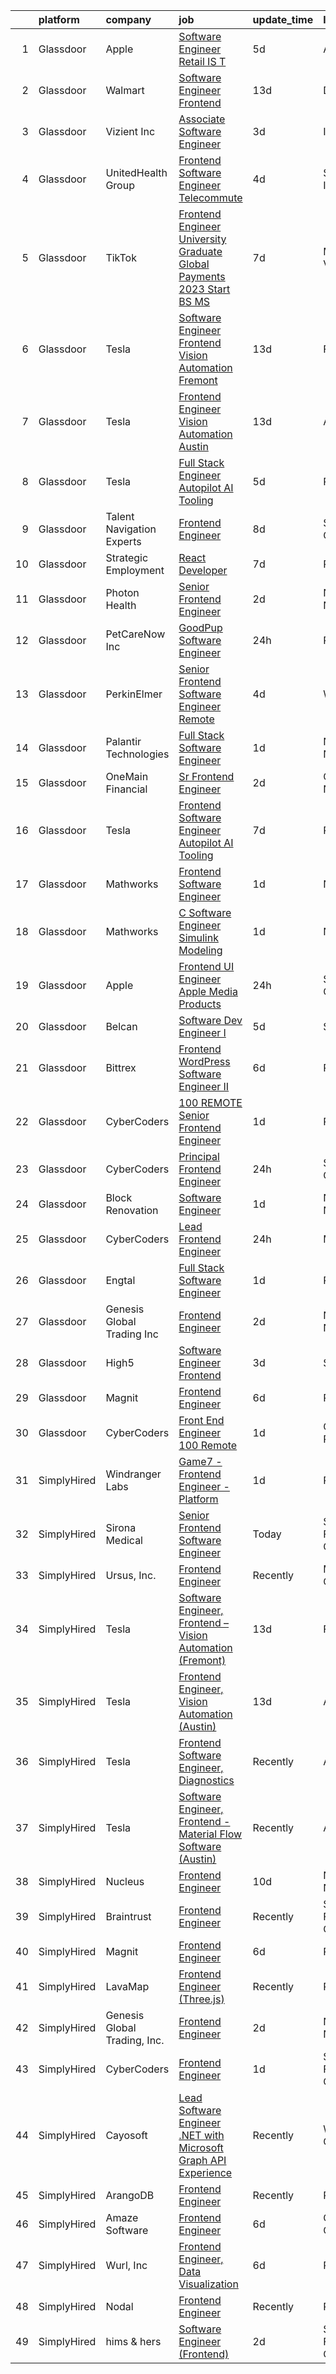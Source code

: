 

|    | platform    | company                      | job                                                                                                                                                                                                                                                                                                                                                                                                                                                                                                                                                                                                                                                                                                                                                                                                                                                                                                                                                                                                                                                                                                                                                                                                                                                                                                                                                                                                                                                                           | update_time   | location           |
|---:|:------------|:-----------------------------|:------------------------------------------------------------------------------------------------------------------------------------------------------------------------------------------------------------------------------------------------------------------------------------------------------------------------------------------------------------------------------------------------------------------------------------------------------------------------------------------------------------------------------------------------------------------------------------------------------------------------------------------------------------------------------------------------------------------------------------------------------------------------------------------------------------------------------------------------------------------------------------------------------------------------------------------------------------------------------------------------------------------------------------------------------------------------------------------------------------------------------------------------------------------------------------------------------------------------------------------------------------------------------------------------------------------------------------------------------------------------------------------------------------------------------------------------------------------------------|:--------------|:-------------------|
|  1 | Glassdoor   | Apple                        | [Software Engineer   Retail IS T](https://www.glassdoor.com/partner/jobListing.htm?pos=103&ao=1110586&s=58&guid=00000183b15061219072ba29c817476d&src=GD_JOB_AD&t=SR&vt=w&cs=1_90946f68&cb=1665127178885&jobListingId=1008177574327&cpc=F41FEAB56D215062&jrtk=3-0-1geol0oa4gaje801-1geol0oaiim8n800-7f4f288c9161a30a--6NYlbfkN0BvKrLyj5gPmtZO9T8euul8TCxuuKNOtzRJOomxnwSEodTz2Bc-sPZlADHp0xxmf8UXskJnvbm8Hibgbm1_cMZfUiADRMqat9j_WyvculrZI7wx8U6IDh39It0aPPAkys4N03D47ZY1YkZ87zzNGTULdwY4WosW43qm8O6SJTTHoFyDuiukYT-yciJhJoXmzmgU3GdU-z6mmrClAe3oT3CNKQ5IJfX-Re0Ld6fbqde8QwJRLchHDhiyhl7496ITXt7RvQs4GzsG0FZKIr7_M5cHqqckGpxGEIe-tQ-lXXjI4TIEprR1A7TorUkzPD_Bm-6MnuF6Kew00ig3IUeN4gm1gD116cM5LyLItvHlXLCQ2uLUIP4CAhqYW1u77BWC9TBfbAL2LVq1_CISxKoLRNxKebPP5tKASbFQDUjiTMnbaziDLcIIReH9162wGYKar9ZoHfxNim-61H5jYJVGqzkxxJ5GXFywpkz0lhMnA19zZ7X6VBfAze5eh1pNBqqhCqGlJeX9ywMp8oVh1rCnrpr4QX1dA7z_MdYG4XV82ZLN56cNkaBKb7ix9H2NPU1NZS5mmA7_opEV7lGYztOcD3_CydP_xbjZHccd4EnNj1fKhgONZks0W2K7qYQOBhLg0Qk-WQAl2iwWWKiXR1qBGJdcIJ1htMwlH5DmdMcnV-JtnuyR55hcklxXzAUC9i6w7pLBVgMipP72i5fAQdJwN4mp3VgVm5L6845SIxtvPP3PUSKspGMxebmxoEkibNPjjv5Xu_CLzAGCxsEhv40-B8CD4WBLPSk22z7amuuLSDLwo_n6cBVwWq1S4a8dRnd9dyWKY8EPitw92NIoMZR1IZNmcEctqlcFFvnZHVrqWtgr8FRZYybSsmJxHSMgZP7GqTDKhEdjCGtrXrb3_Am98qD81eTwn3fyfCw712OnFT5aHHgYrxcZsdNovdFqd9cAbwDfcH_aVr22ftDf1ph-r5juot125AbDxtYIBfedCh6LaJFEji2RWEWOzNhjsvFM_rK4el3hUtHwzg%3D%3D)                                                             | 5d            | Austin, TX         |
|  2 | Glassdoor   | Walmart                      | [Software Engineer   Frontend](https://www.glassdoor.com/partner/jobListing.htm?pos=102&ao=1110586&s=58&guid=00000183b15061219072ba29c817476d&src=GD_JOB_AD&t=SR&vt=w&cs=1_bfce9c76&cb=1665127178885&jobListingId=1008159439023&cpc=07D58528F3898F33&jrtk=3-0-1geol0oa4gaje801-1geol0oaiim8n800-e44f10361b0b4ecd--6NYlbfkN0COkaXPVq4ci0oYoPZVLi-OSs5LLhX_qiImzTXPGEjA3KjE5hfiplZYgAWT2-x7RTGV-3Lb2V-aoTKQpOJTnRi5chq4jfN4kSalgesPE8f_wFpClpEWHc8BbIl6Nkamn10Uad7BetX5YEJ7MxUTXUgJV-KDlvaFZN9Trvri33XH7g3j4dQnXdPMMu-dKimwer2BFXCeBQjilKoh6PEb1Rq4-YXkXb5IX9GXoruxvIy-nUIuG8lEs9ufEBmNWFleX8ypPjWcvE-jsJP8h834Q7WAoRFc9__VAsMfqT4_8TkMRNuRvnq1IEehK77kUOIiHBO2QJyyFSSFS0OW1mZ2UEsMFqBAbZ3CJkHLwZOtJfcXpfQOOVk0MVmsO9EqN0sgtbhx1DmIbs5o2lrRew65-oeW7bmrPVeW-CXmPe3CHrIcjGZx6T5rdprGlD5fCIdtncM-gGWk6EO4NbLWBuKoXgaijUccjlqP55b6xOeF5K-MhZkMehpuKbh7GvxVUvzT-jOfE2osqMKom1BwfKlWfN-awyyyhW4S5SLrlbVhh_szUeH87IMjUvWXu8UiYhf6GzsWvuZLWk1F-WnI83LPhPYGity-7sXRjseOBTZn334UaWpjoZv6igP_D7mypXIKy4woti0RqUnYVWjD9dFdLB_YUKgIW-uirps76ZN5qyZ2TA%3D%3D)                                                                                                                                                                                                                                                                                                                                                                                                                                | 13d           | Dallas, TX         |
|  3 | Glassdoor   | Vizient  Inc                 | [Associate Software Engineer](https://www.glassdoor.com/partner/jobListing.htm?pos=112&ao=1110586&s=58&guid=00000183b15061219072ba29c817476d&src=GD_JOB_AD&t=SR&vt=w&cs=1_ca695e4f&cb=1665127178886&jobListingId=1008181299535&cpc=B076152010A3B66C&jrtk=3-0-1geol0oa4gaje801-1geol0oaiim8n800-6ebb803cadb64d87--6NYlbfkN0CE6h5qDhqqZU9zXYA9EIA8zO15Weobg6hxnf6fsUw41Tr80O9POMJRqc9Q2uB2vGSVXhO8IKByQeoWLIT9RvKOaKmEduKF8lIHu5d_Evjn1BJa7dNiIfudC5Oo5TWupKp6GmtQhGLzFwKtqPcVD2bkBI-U-GTw9G7h87Izc3_INvvInc685UVgwDNC9uhJ3WIt1-OgACrojOtQ7HEHp1z8dpovQax4za6Vb2jZqthEt7VRIyYNna9meLT2ryUjnA5rdaGecS1lXhm7CzWSMVLtFPy1IQIzgDxNj_LuDIrJ6d8_Xy_jCX7akbJZFNu9hMueDyRr7fVC31k7gx1KGWgz1mVk74XXd_u4zPxDnkMshsAj76WxpZYzVcX5rq9wtGsga7v6PIlsuAi2dOrgdpQM6qbLfcj8fSd079PbeSWYfgc6_Fw4um9rUKym5AI4ZipuslshvN-eP6_sVVpkq4Ne6Gs3sGPLbBP4W2rNyESkNhAlL_dphIXXJPW9vFIQ5G-MsZy-mNnOXaNhZwKhJ5GH2miGDKfd77BluhO4Zphe8SRnnAcl0nSHhl1ps5jiJKFgffGTJCM4IjAMCBjZ53mDJIV0iiNSWSh1HHYpZs8zhiiINHknNxz8)                                                                                                                                                                                                                                                                                                                                                                                                                                                                                             | 3d            | Irving, TX         |
|  4 | Glassdoor   | UnitedHealth Group           | [Frontend Software Engineer   Telecommute](https://www.glassdoor.com/partner/jobListing.htm?pos=114&ao=1110586&s=58&guid=00000183b15061219072ba29c817476d&src=GD_JOB_AD&t=SR&vt=w&cs=1_90966f8f&cb=1665127178886&jobListingId=1008179765377&cpc=FAE5E775D180B2FB&jrtk=3-0-1geol0oa4gaje801-1geol0oaiim8n800-43ddfb0da8b39aca--6NYlbfkN0C8O9VKdOj_1Zh75e9_CvYhSsWVxS1Pvi5WUWhsf4w7FOycHcR50Ta-CQORLM6vDVfpsKuZuy8ZuJAYdWrk_U7LNDU_Gd2Xd5_D38HzieTNAXmf446hZtO07VPpxVcLieV9IyWp_R0NszX8XdS2uMGzB-vIPcDciJkpHkK9BzVVBRCD-vHfV8Z7AVfv4qH4f4VbklpNjFDto3S6Ce6J78Xc_ZUTd04naFhMeziQolU3ZYP3uz80AuINZXtM8warI6H69-4Hhdj8rO3PhoFGwxtp7HzLlSZrs5uM6UhzWZCsx3VHUqF_PSofjCTa4_hPvUQugLBRU4k5VnDyo468qOen30i92Xh0M15IlQLQ-hMTCowR-mYsAgDP3UzR-usBjWlG-pfUL_E3I6NLcyyakGaZBYhp2d3jJSIKiYJxNZksUXjIAp_MAeU_umcdex_poxQ%3D)                                                                                                                                                                                                                                                                                                                                                                                                                                                                                                                                                                                                                                                                  | 4d            | Schaumburg, IL     |
|  5 | Glassdoor   | TikTok                       | [Frontend Engineer  University Graduate  Global Payments   2023 Start  BS MS ](https://www.glassdoor.com/partner/jobListing.htm?pos=129&ao=1136043&s=58&guid=00000183b15061219072ba29c817476d&src=GD_JOB_AD&t=SR&vt=w&cs=1_6120c602&cb=1665127178888&jobListingId=1008172413908&jrtk=3-0-1geol0oa4gaje801-1geol0oaiim8n800-006ba7e7d1a90e71-)                                                                                                                                                                                                                                                                                                                                                                                                                                                                                                                                                                                                                                                                                                                                                                                                                                                                                                                                                                                                                                                                                                                                 | 7d            | Mountain View, CA  |
|  6 | Glassdoor   | Tesla                        | [Software Engineer  Frontend   Vision Automation  Fremont ](https://www.glassdoor.com/partner/jobListing.htm?pos=105&ao=1110586&s=58&guid=00000183b15061219072ba29c817476d&src=GD_JOB_AD&t=SR&vt=w&cs=1_74a87b43&cb=1665127178885&jobListingId=1008158820972&cpc=8795CF9063CD573D&jrtk=3-0-1geol0oa4gaje801-1geol0oaiim8n800-a1f4bd9b355eab37--6NYlbfkN0BkX03mv_qGbDFMol2YHqLRvzzvm2LmpzMO_FcYL_FtJlnJTzsjtFTdelRG5HbGrIf48uuBwRKZvf3fScUPDml7hKGwvXqYn6DhnaYz3zelutDixfe2RzDiPcYu3ZL4eOVgXOfAJfkQdPjKLYCbqL93fq2zYOzqeeD8SHYSIBdH1LuIOmVh87pFKjRPJwP8f6TSQYB-xWQqPR44xt9Tuo0mm7i0hr9rY_fsQRjyyfvqxkTlO64hfjR9Fk0XSaRF6N0en9M9mITEz5Fg9xqgo-hI1dElNVtkk3UCq3KSCwMjLe-y89AHkC7Xc7iWYHUyPvT-rYC83gPluPhCisgc-DA2bswJ1MsNZg4BfZYibm-ZAy5MWEddr5k2EDkn8Wn7EPxF22bqNi_WV4LHjO6US3UUeyHkJQy9miNIIDD4cbDKl3txQM5ePgefJx2PmqRudGZ2UfWaLKetFzGn2s6ZvmOLCsYo75dNFSD4vdM1D7Z2t2RFedGHD4TP6imNdWvOD_l2B8oh2gtzZzrKd1BX9R4U)                                                                                                                                                                                                                                                                                                                                                                                                                                                                                                                                                               | 13d           | Fremont, CA        |
|  7 | Glassdoor   | Tesla                        | [Frontend Engineer  Vision Automation  Austin ](https://www.glassdoor.com/partner/jobListing.htm?pos=108&ao=1110586&s=58&guid=00000183b15061219072ba29c817476d&src=GD_JOB_AD&t=SR&vt=w&cs=1_a8da4187&cb=1665127178886&jobListingId=1008158818623&cpc=F41FEAB56D215062&jrtk=3-0-1geol0oa4gaje801-1geol0oaiim8n800-367b1ae1888af79e--6NYlbfkN0BkX03mv_qGbDFMol2YHqLRvzzvm2LmpzMO_FcYL_FtJlnJTzsjtFTdelRG5HbGrIf48uuBwRKZvRPgdtXQRBafWY5Z7yh-yjyaBs9aaj_ndWbkFIfitr6FBlbVGQM6jD7adcX613XQ8GVGz5lVzaTeLkNqVHMelLri7UHHnCPZK9Q5smQH_EYQROG5fsoav-DY7YYMIa4vk8hGM4aa1CHW_NC0Nezdh5qqQbV32tc_ZXIfdabsGOpvaq_RmP8VVG400Ia8pIK1pjf1x03pAF3atyx8CF6HSc5tTICth3FCgpdNUOLOGL2GZoYPbMX7SUdjQPEDvK5PsKemIjdJ5iBZohFFac0ZaRPcgqi52gBIAVAvu2yf89abuYXK7cmk_bAQ_fKjJEzaxRV5QiflmFVUAANTsKYhppSP_44ZMKIAqkN2poFEoWAf6B_yZF2J9ANiAp453ux7vzP_Ktttq98LAWH1kKGAvNBS39VJ23u2anrYZLy05Gir5P3fGwR0IlNcSNKfBZRxyA%3D%3D)                                                                                                                                                                                                                                                                                                                                                                                                                                                                                                                                                                               | 13d           | Austin, TX         |
|  8 | Glassdoor   | Tesla                        | [Full Stack Engineer  Autopilot AI Tooling](https://www.glassdoor.com/partner/jobListing.htm?pos=111&ao=1110586&s=58&guid=00000183b15061219072ba29c817476d&src=GD_JOB_AD&t=SR&vt=w&cs=1_a86ea41d&cb=1665127178886&jobListingId=1008176541959&cpc=8795CF9063CD573D&jrtk=3-0-1geol0oa4gaje801-1geol0oaiim8n800-be2b9758e6294032--6NYlbfkN0BkX03mv_qGbDFMol2YHqLRvzzvm2LmpzMO_FcYL_FtJlnJTzsjtFTdelRG5HbGrIcG2CpEX_HaqAexr2e0M9U9Hm7_WINoBZMSrhiSyUaywjxln-PqN0rKrhFsBQbZ4ODdqt2o6YmaVQctoK3ho-Bv6P2HtfPgb2yZaBI7d_PEiaIVOu2XSGAl6o4YHEgflW5I3pQGzhREoFLgzZGyIZsaMQNlSIySzzYhnW-cuPiUjA8I7FglGxa6O3vIxocJK_2B5L6-CDWEzuWC1hCJJXN9PbNNouS7tiRq_dl0pxF1QkcBk1d00RGl3WbLmYMlEzhcDbB5aWryPJc5LmDD4w9FYR0RpbXHhdcPPo3h14q5M8OWnVLbbMR5SOoBWAAscXQE_GaawUcfNjL_n86SgH40OlK-o7SH3NvQCIX17LxVO6-1gKSgjux3MmO5Hx9FVSeoizfzWYHGPuzPKT-ZXLEXrvcgci6DDbMIHivWdnKhY-xqurRfLvJFQIKfiPeJtKtctKqJYRglzg%3D%3D)                                                                                                                                                                                                                                                                                                                                                                                                                                                                                                                                                                                   | 5d            | Palo Alto, CA      |
|  9 | Glassdoor   | Talent Navigation Experts    | [Frontend Engineer](https://www.glassdoor.com/partner/jobListing.htm?pos=121&ao=1110586&s=58&guid=00000183b15061219072ba29c817476d&src=GD_JOB_AD&t=SR&vt=w&ea=1&cs=1_1df52f3f&cb=1665127178887&jobListingId=1008169069589&cpc=3BA4CE39D5B5DEF5&jrtk=3-0-1geol0oa4gaje801-1geol0oaiim8n800-b96f326a669c3428--6NYlbfkN0A-J9Rv_W5k9S4wgz0hDMdbedf_0j7F-Yh6Kzzp2hLsomUTKmf_GQ93A5Kjj2-NrK898poPIjnCGeH4E7CIPCVTnJbkW9SplRmOj5Li9jZaBChAa5k0J4s5R5Bdj7FJ-jIs1OilYAAST4nHbZcAb5cL9jTswYpCmHiLTIvADlKR0HwYRmyjjF3rDDR-mXYnTbM_zPTec2PDFLvSi3bI4_hmoLyWHq2z4XT1qzMcy__1Ukw7y0vVBNOTiTA24h4CrcfGxw5SMSPeBkTzv4rTZpG7qPQVZp1hau1f8pSu_38GBelp_Hb7WtHfN78k7m4iqRac8HCA5Wez9ihyh0gGZr2ocj4fb5AK-60_6eZ3mj04S1UMdqUNBUuSPvml7f41So6kqIEFU7QlAWUPNiXjLWhb97h2PCWjaza6gkcdNkuP62NWWjMzpdFI7ZJLLs2adBkYaUItEsGqxhaSOHNdYhsltPvvwO1ti3DZp1VDzwGk55cDw3fK6U71)                                                                                                                                                                                                                                                                                                                                                                                                                                                                                                                                                                                                                                  | 8d            | San Mateo, CA      |
| 10 | Glassdoor   | Strategic Employment         | [React Developer](https://www.glassdoor.com/partner/jobListing.htm?pos=125&ao=1110586&s=58&guid=00000183b15061219072ba29c817476d&src=GD_JOB_AD&t=SR&vt=w&ea=1&cs=1_0f6299d5&cb=1665127178888&jobListingId=1008172208592&cpc=3BA4CE39D5B5DEF5&jrtk=3-0-1geol0oa4gaje801-1geol0oaiim8n800-408dd6abf377f543--6NYlbfkN0AEgitr2lGK9-2Owk_bCXKkX9ldcvmrRzAzunryDtq0mgDhLVKVGwIDq9J2-faU1FSE8vzTHbFfv_bMCxJl8cou4zX9bP9x7wbWu__FbLJUE_jdwu_MwCpt2CauZelpD0JcJ2_Klt3NF779DsQoxK4EWY6GN1mdWwnxAk_Mv4es-0MjteFazwuEenJ1vNpt0gZFYYOrjjm8xGcBqPswSyWDHvfpF7NET1RxQ7y7MJ6PZm2FSD5cVq5bYyyPGcxgM8xt4A46QdIPyq095BKfpYInvF4UrrfjpcV6m0VcbWY11DX0U-87kTur3nUzmkiIyWgkQiRJYO_SBYQJTlX2hKQMusPmUltP5he7GSr3VHt7SVMpt4Bl4KCotpLbtSn0aOizDEcJYp4EC9B0QCpTCoalE0VKOlJoaoEt1XFOt0cJ2yTexuTY6Fe-WPdpEtt9t2we8VUnjDL9BBvl7a440kT2691eDZPaJC9gA6twLWgIMKLHbyWtmcx0snEPsu7wcC_kkEDDM_yld9K3JejcpJSBOGKCXxObu24PYzevbDFKK99rJEDgPJs4NvMBlNN_-Zc%3D)                                                                                                                                                                                                                                                                                                                                                                                                                                                                                                                                                      | 7d            | Remote             |
| 11 | Glassdoor   | Photon Health                | [Senior Frontend Engineer](https://www.glassdoor.com/partner/jobListing.htm?pos=122&ao=1110586&s=58&guid=00000183b15061219072ba29c817476d&src=GD_JOB_AD&t=SR&vt=w&cs=1_5b168926&cb=1665127178887&jobListingId=1008183753582&cpc=9DC6E4D8324653EE&jrtk=3-0-1geol0oa4gaje801-1geol0oaiim8n800-1d73263d438871f8--6NYlbfkN0DG4ntHtB_rMsnfhgmnSvK2brktLme1L4SiDeJjQ-izrVOLqRJ5-yjE7k3D6lhaa8-3VzLBkwOgadttUBsoC3qDQQFhdPEMtAijxPdHa1vkvTMK4GYfNLrlKJuNp_EXBMWBwxjLKjSKxGljwMaXNvNKR9TK8lqzL0L356-JG4tQ7lJbNnx8Ri_swETU11mIRlP_xq7O4xasR6gXPpkwyvzP1U1mJNaKBTgoDGYnuq4e5Vn2fs7caNcJmuzaNvNxmnVoBXBCE5oi8i5Fcyjgs41btiEAo5rZx7DNE5f4Rdd04snnJolcc08pJJslkYEHZw7KllelQYNAjQ_cFwu24elFZEv9X1btH336F5OpGQ7Wzs-sBQDk6maXjSLIg1jWQMk56nBGCZ4ca6nDr-q-a20ZN1BrsGkxuVheUSuv52747VN9QXb3Kq3qvr5lr5aly5nVlzRWVHRXjcyC9lM4b4jfmfwIEBPPenYhjPJMtEDBEXZ3wf32YxN4jfKfk0nJoNA0RDmGmRBn9OfaloiGvqpJMdrnbEsfJ2WHjiJMJ1SpLJdreXCLjmSFXeIKbb32hdbyxJHSVPcg42bNhO5kVNDSxNofOIk8wMrFn0ZpNuUCm3sCBCXWuIwovDKPFhtpk2VQ24hjF7I8EN_IklHG2T2jOdBnPeY3Asa24zk7zJfq-LEczfHSw77TTcXIz-_mX9RkXn8ESNqGRxmZgS68yoP68nxkglYWOoivEyFnzfk3SPAUXzIQXrSl3KmQobC_lXlssTliSV6zAG6gC_TTfzkOb4wS6IkVJA8UQMIZJA0cTlT-XjzfbuO7J01QPfbxV4lxnjAMAw0K6yucM7pYzJBirGvi6ZFTDtiI49j4P9zig8S7kVuBDEJBDlrTHO0ypPhZiRZawv79Xnujue6nHL-i1_NSx6pNv87uUzT30a7lKWIYZalcjAbOikw2PTtteTwVetmgFDEs2kdU2iBOmqiTmNBCUQMq3uV0wjI5aD9wyw1yL6W5z3IE3E7ggBL03LptJms97s-qy1TJ6c5Mrm2DTKX9Zt2QrVcoztuvYiYmTg%3D%3D)                                    | 2d            | New York, NY       |
| 12 | Glassdoor   | PetCareNow  Inc              | [GoodPup Software Engineer](https://www.glassdoor.com/partner/jobListing.htm?pos=106&ao=1110586&s=58&guid=00000183b15061219072ba29c817476d&src=GD_JOB_AD&t=SR&vt=w&cs=1_3fd5a271&cb=1665127178885&jobListingId=1008188982309&cpc=8A48E7D5890B96AC&jrtk=3-0-1geol0oa4gaje801-1geol0oaiim8n800-5560860a0a1de762--6NYlbfkN0AtLiFw5EudBtI9XwSPEiqS_qw7_CnpHI1drd0LngfFqJl-WptfQaA-uiBN_3WIJw2X9z4jGZ99EYt_-RQueOqpuvfJbEDpi9hr-rO6-xpBQZLv6sUuMdwYnXFL2CdaWkfA575lPwpwn3b0ecYihI2aWpDn8ilkvCDbFrgmXpMZfwr4_8lx5_mWiMaXTvexCcl4pquBFuhN_I1esw23uSjCPkB4TSinNBX5deXAMxtX4rkUKnfsSLSdFaM4k3zM4QI7lMd8I0SVCZNayy71R9XULaer4Z6I57bu6iP9N4w0Hpa8MSoVtd0oKpFY-kw3Fvhi4e53HFtGeEnUXOZzQ-HSyDQJ2RhTI_vjgA1eJLPXCUMu_OAPO4dBxGGjel51gt1HV5D-fSAgjj_j-z8TY567qlp4iwv0VpbgFmiCSeP6XrTkcZOv1z9mXpd_7qEGxVQpkC1JVAcKlMFaITN30jtYOdpFGfkwiknlw617FlO2IiaZaX6AmtIKFHkPt2Y-e015GGwi4nbWcNx9oeRZWUv9_P5p1nfmsMBKQ_xcOsmszWYA2TZWH208q_pJSFk2u6A%3D)                                                                                                                                                                                                                                                                                                                                                                                                                                                                                                                                                 | 24h           | Remote             |
| 13 | Glassdoor   | PerkinElmer                  | [Senior Frontend Software Engineer   Remote](https://www.glassdoor.com/partner/jobListing.htm?pos=115&ao=1110586&s=58&guid=00000183b15061219072ba29c817476d&src=GD_JOB_AD&t=SR&vt=w&cs=1_1f0b7fc1&cb=1665127178887&jobListingId=1008179320515&cpc=47CFDC01B3F81FAC&jrtk=3-0-1geol0oa4gaje801-1geol0oaiim8n800-3680c92e757c1066--6NYlbfkN0DBy0pnRDnMyJusyxqL8SoipgPg3SpcIPOke8p4f-rf65JLATO2hz8crNfgcTIudiFND9Ymm5hGV4ifsrVMy4RfdAjYz9_XD_aDAWgSiY6j2Wwd_J-n6FHx028kOH9hw8EUEstR9O_Hfyt9__Ddo9PYf_qXCczVqXXYq01BFIQerYhbtrSw1xWxfVi8jFHiaIUTeXl1Z6agMpYAS2MDwer3Nsyoih6ZXDnmu3-3wDxZOjhhJvnZLPmd52TYvdFE-LectV9Y68L168oe6_1VW1cZ6vCGunRm3ywjknmE6ISKlpXwp5B2zFhGlmfMR4KR46qXSIsIKFyygUDpHdjrPGBLi858nWYr71gaJQWX1-jZdNV3qY-EOtaCyIVM9CtXHoazJxifYWgrALY6s5jgO2ywy886mAXaEGaRfB3L2ZioaCYMJ2UQTX2P6pg5PAD6DQ0%3D)                                                                                                                                                                                                                                                                                                                                                                                                                                                                                                                                                                                                                                                                | 4d            | Waltham, MA        |
| 14 | Glassdoor   | Palantir Technologies        | [Full Stack Software Engineer](https://www.glassdoor.com/partner/jobListing.htm?pos=110&ao=1110586&s=58&guid=00000183b15061219072ba29c817476d&src=GD_JOB_AD&t=SR&vt=w&cs=1_c94dc5ce&cb=1665127178886&jobListingId=1008185815458&cpc=3BA4CE39D5B5DEF5&jrtk=3-0-1geol0oa4gaje801-1geol0oaiim8n800-29895d16b845f5b7--6NYlbfkN0Brd2bbJv--kwJLf5E6dthOUocw0FyT9949Kzz66cUevmgVuLUFWYj_raqBL5h1rfYbnmtclr5F61zjFaf9wMBFUzUcK3l9NMMtmizXTVfLDnuxWlnE9m-UcGvYM2tS7EyZ_6BdRrNVNinhS1WEXW96S9lzti1inDeIwcNJhNQL9cOD1J_ZIFffFRZfSC50-lQZy95CpAb8w-xPreim-5uJu1G9HqEf7wn11qMOVCBWRyAU3Fvp4l9aSDx6yoP0-eAlpXIZM494DP0qoIvliSmNEItIwBRqCgJXY3UxWE7t1K-Vu9El2opxyoubX03ldYAuP5X91KqODE1OQNXE9CW95hoJlUEFS7HGJKsgCnZuQUYhtfjIRG8bKCoSfYsRyrtfMQMBWw30JQ8YNtly1urqV9rruYkwTgxwB6pxbNgvjOsUkgf2RnXf)                                                                                                                                                                                                                                                                                                                                                                                                                                                                                                                                                                                                                                                                                            | 1d            | New York, NY       |
| 15 | Glassdoor   | OneMain Financial            | [Sr  Frontend Engineer](https://www.glassdoor.com/partner/jobListing.htm?pos=113&ao=1110586&s=58&guid=00000183b15061219072ba29c817476d&src=GD_JOB_AD&t=SR&vt=w&cs=1_c0b72104&cb=1665127178886&jobListingId=1008183647942&cpc=59DEFF8D475298C3&jrtk=3-0-1geol0oa4gaje801-1geol0oaiim8n800-739d6ef3bbbd475d--6NYlbfkN0Bjlu5n-gv5HO0Uw8oUWkLCzq7-4ueCq4bqHo-b0jTNgI54p76ZEKrkhhuicj6XEfqJlD6-m1bQYs3hYCUfRgl21IbCOg9BwNkM1Lp5Z-mAJFDeDXIJa9pXW0O_mFjvD3pS3JocDOJ58rLcRW94PebVVP3koPhi0Iaug5_bcHelOaToB7XSHWxBiSt_s0uUQdaEojvCMQa6Qpp0FlnIffPLUqtzEg1bpqCZgovKAF3cwBEOut_EzWPJVxt8SULk4dkHEwWtSrCUHoCkig83js0EjKKM2VGCaFhFFec9CE27FxjT2uaXo6ta7qYS3ZAYpHF1Q8GxwCCeJA6rqDzCZ8IqJ_S7xovKWI7hDwJW4NQNQygDWgITuYBkGS_YSe3sxHy4UPC7BryeYhdNaCtgAtMWCPdqUbXB-fRgt4WVPaE5y8fcJ1WkAStJNcg83t6t2RWgJtZlH7ppeA%3D%3D)                                                                                                                                                                                                                                                                                                                                                                                                                                                                                                                                                                                                                                                                       | 2d            | Charlotte, NC      |
| 16 | Glassdoor   | Tesla                        | [Frontend Software Engineer  Autopilot AI Tooling](https://www.glassdoor.com/partner/jobListing.htm?pos=107&ao=1110586&s=58&guid=00000183b15061219072ba29c817476d&src=GD_JOB_AD&t=SR&vt=w&cs=1_83a68bae&cb=1665127178886&jobListingId=1008172510607&cpc=AC285F3A3ECA6BB0&jrtk=3-0-1geol0oa4gaje801-1geol0oaiim8n800-5b9d581ef7598fe2--6NYlbfkN0BkX03mv_qGbDFMol2YHqLRvzzvm2LmpzMO_FcYL_FtJlnJTzsjtFTdelRG5HbGrIcMxw_J0g2ixR6fqDbQCc3QAMHOedx1g7ZWBijJUNZb4HTphgElVSWGinseQ6fHxTCUR1vwZMFtuEBTCMufU6u6RF2Ma2nWDfTD_r2tsZsgopNq1Xd8VTRYA8j2_cVwapYWgwalBWocsKf2d0jSQUW27zl7jbJluxarLHZ2oEdgHDKUw2HtBEqFieW6u8ATWtceguFEXT97SNKRGjuctoNwq1Yei4yRvSAbfNIG4coxU-u_MKtRiFmQM50vUHspmU4FKqqICAhoGm4EkNpdbTA-U2NspmDRHqJSjtKZIeyxF_WhjNO-Dc06YrzuNxhx7KC0L_pr36cQkFP7V5xxiP8WPqP-f6LSW_G9CSw6RrAAkzFFH4caDyF1RE3vYIIPU5ap7lp2QHvq9vmT0lHTWdcFuXo-okzgy6KauMZsxgBke2E7ApCndk5RExRLjwsu0jVSLtnDnVNHkManC3tMB7b2)                                                                                                                                                                                                                                                                                                                                                                                                                                                                                                                                                                        | 7d            | Palo Alto, CA      |
| 17 | Glassdoor   | Mathworks                    | [Frontend Software Engineer](https://www.glassdoor.com/partner/jobListing.htm?pos=101&ao=1110586&s=58&guid=00000183b15061219072ba29c817476d&src=GD_JOB_AD&t=SR&vt=w&cs=1_3f333699&cb=1665127178884&jobListingId=1008186237560&cpc=C19BE7EA145E205E&jrtk=3-0-1geol0oa4gaje801-1geol0oaiim8n800-cd46e53658a025fd--6NYlbfkN0Be1FTFPPFcx0QPIqAMJW1ybOZ3rWDB8_VedXN1tgPhwNql6qzRjolkxeWqHCQUogFP8Hn1yjEeNWCSZN5qgH2LQ3glAJz7G3dFZvh4eCyy5bEH5ztqgQ5hpe6DTn-8EvAn3yH6fJATC7nehnoW9pcfi7Am2En-1IqcCciExA8VESnZgN-n3a9QX0QfIsl10HVWoEn5-NOiRO06t7JT4BVU4Rcqpf_DL4MOe4xek4TDFcaTudmlFPgn4hvIhSe2r1MRGM4eaUDTKrJIvYZCTYTW085Etgl_lmw18UyVEmJSZnHi3E6V3tV_EgJexZ6SpGNEuGTsWNagqYUHJtIb3cdSwADNHbfWL7H558UB5n4hPltOJkmkWtA79V4UnC0JdVpD8d7Gx8wfzIMug6zPzlQ-qL9xiiLofi_eNJNfsKhhma32Y-HyRLzJxJ5Te9Uq0wKDtPUGfiHmKFCN8lgDP9dnClvcSJ7JOF5GqfRXBPEBGKT1HCCQ6MAF)                                                                                                                                                                                                                                                                                                                                                                                                                                                                                                                                                                                                                              | 1d            | Natick, MA         |
| 18 | Glassdoor   | Mathworks                    | [C   Software Engineer   Simulink Modeling](https://www.glassdoor.com/partner/jobListing.htm?pos=109&ao=1110586&s=58&guid=00000183b15061219072ba29c817476d&src=GD_JOB_AD&t=SR&vt=w&cs=1_f502f96e&cb=1665127178886&jobListingId=1008186237651&cpc=8AC01DCC8FF2DC38&jrtk=3-0-1geol0oa4gaje801-1geol0oaiim8n800-bf0964c0ff560c7d--6NYlbfkN0Be1FTFPPFcx0QPIqAMJW1ybOZ3rWDB8_VedXN1tgPhwNql6qzRjolkxeWqHCQUogFP8Hn1yjEeNajdNau5T9U2GpXGX-NF2ohFV17ZFTrNsYShNqVvZG4lmRFvHZ1455GUZPWOCgxAehjfoTooJffxXNQE-nlYQyaEz8VsTU4EIhdKtA86ZF4VPU5NEHzuAn6W0DTWIYD5hLAtcGntUPpwE78_3VDatk-O0uQ8xmKEwHCT96iIOysL5PN0ET4uGjzfWfgKx3FKS5N4PxLtNcxKRevJOK0dZM0AMj9WRfv03c43CtE_2n4YhYJiTWHkYh9_L6GJjMzeeaeW3oLrnmcp-kPf0Y2QLrBW9u7xm60gozfgC6NKnTENrNvXdteCpWb3W5HXtGRrh5ey6p57sMQtl4_GND8Z7jaaxlTWBfLNLIOvXuSqjIMaVyD-y1wnC4hN-z97rp1LKwaaK_z7nnFGzOpM1b6V7wRrRzwo85gbbIiyFqi9fORNYetwdsdL9W4%3D)                                                                                                                                                                                                                                                                                                                                                                                                                                                                                                                                                                                                 | 1d            | Natick, MA         |
| 19 | Glassdoor   | Apple                        | [Frontend  UI Engineer   Apple Media Products](https://www.glassdoor.com/partner/jobListing.htm?pos=104&ao=1110586&s=58&guid=00000183b15061219072ba29c817476d&src=GD_JOB_AD&t=SR&vt=w&cs=1_ee75c4eb&cb=1665127178885&jobListingId=1008188447718&cpc=32EE424DE2B657EB&jrtk=3-0-1geol0oa4gaje801-1geol0oaiim8n800-a5602c9918610d25--6NYlbfkN0BvKrLyj5gPmtZO9T8euul8TCxuuKNOtzRJOomxnwSEodTz2Bc-sPZlC5mDe-NOaJi0l6FqziYaczjWXr5ko03qEc78jS_GLKsFkvUTp6-26GT0R3eZ52Ke9zmDd8HPix6Z1p9WusPTDcANxzIRMVHBlQJcAZeNtyu-qIvZrkua-wV37a5tCrj4nutbYkDNJ3Jj6i58aLL9TxL_0BPRtAXS5TOcOK0Zera9RlfqESA1jvqOUtPRDHozyiuXoqjfYh35mvLGmPH6nwhCn2qaC_MxrwpXfbIEGM9BMBGIr2JAF-UQHi9I_Tr_q7_QMq8vHJ5pAaYGafQoUoeOUvtHV9OHd3N1TE8QbjcC3VNcpWn5gHYU9_Xfb6T51lnm6mxjUuuqDBMAhvbt6hOqrlBf0-D9siVA-0CINmKU5-h4pPd8SnzAnTqPdd6PlnGRKYBgqve8LV1XPKz3HGnJkqtTM5WhUASc4t9rRIowJuv62y5gbP08P5G2233aFH9YTlpNqZRH-aplY1nxDS0TF_hJ1QepNRdSQRsbpMf8q8iTq8ibSyaz9eNcYn13GhfKIvIrs4tpdkHJaX7BQvbkvbMvaRgJlNwKwNO3ViWRuOgSiUdQ2qtva0RkCB2-njAPOwtavTYBLVv_gOE16GcALGQm-pH8BnFBcDvRRhMDOvVTWknM13ywbrq2EYahQOcEoU2-FNsD8AhNDd-xi_1UgJJY7zc7b8XpyZJckiALASMkCA_EpHF_cv37zxDnKAUIpMeBXLCHIv3KS0fKH1c1-Vfzk0fHsyXhYJYwnC3Pt0BNWKG2mCvSou2SY_aCYs1wb0ydc6xcc0LOy5wHUQLVbUn1bud5PSgPpQn9WkzdpBDnzF2xZ0cV7sP12GLJnS_5xmSBgM4iJNRPGiYaW3XLQWzFmSzLFuS4tCK211ep_uR8TO-XOvkw6w5wmQtpaWonOAHPaumS9HlcpN2rG5QAdHYzJzeU93aP2A3ggbFfvrzR8spL2WlH2dffiYnVIHw85wk-nr5mg4Mt82jzbobIw4-OQWucNLiqNj5I7i4%3D)                              | 24h           | San Diego, CA      |
| 20 | Glassdoor   | Belcan                       | [Software Dev Engineer I](https://www.glassdoor.com/partner/jobListing.htm?pos=118&ao=1110586&s=58&guid=00000183b15061219072ba29c817476d&src=GD_JOB_AD&t=SR&vt=w&cs=1_73573bde&cb=1665127178887&jobListingId=1008176928501&cpc=7F6F94E2229B3AB5&jrtk=3-0-1geol0oa4gaje801-1geol0oaiim8n800-f57a5ad1b7555803--6NYlbfkN0DXzDzZ1Oulz9LSjzVbF8otUHEujJfFPwzVdyJWZPnyGP21i8g1idx-A-BThzGW7o93StY-wK1-XukHdiTgA4CG1HdWriyeoan7rAGQbi3W8uCHKVz3HR-nArhQmW-wyAwDK81h9bHqdbNmCAmbNmMd4FpIgK4g2E22xFeekinGQTKiGRkzMrc54ej3xgO47lGSznuei6hoE8mQzWkEBMqXww_tkVbHVre9lfXOxYtvpmlTw3h1PWu6C7KmTVLcavLRudoZuQIUVTjitDjj-RjI2Rp9IW46UE6kjLi9NY-Hqyzpk5wSPA5J88E5nUigHeicbwyKI_Kp9UCsG2KwVnybgLhIqPZ6dqDKiHMqrG3FkROd7YkfAA46gUqExG3yxNVojRnrb9Rs8CNJyQhh_3JQH04rOiTvnyhZpjUHGOGbrhnVVCiBRcwv9GMcgSoa3mavvMEnefHB1N9GGqwvySFpFHBjYHNKxAGhJquOg5t1QUx1kS9OwEwwFnET0f4BNjGDS3xdc-4hLhkr7YQbztbJv0iEg7sAAvZsTRSsLz9vEtSiN6HXDfUGZlIrxM5JG4jqK0waag0vcsUexQgybm7CA7iisAmg4u5c9MNPiBzqCo9x7oQC79fxRvWMRH2NK_8FuuAJPifpVWGDwU_lXHBaKplO1h2Qv89OFkIaQ92icC_uijx2IWGIiJoVam7lC0JMehgpYg4inNkMNLk5ZKp8I2TRog-6N55P-Gg9tiAwDimw6U_t2wgxnkkkVu4q6KhJCuRKrHhoXfBfzAT2D0QC2k6wDkOibQHD1T7pt-MLpy6F_4BvxcK_6vyDXRlvQNcOp6xdqUxiJw%3D%3D)                                                                                                                                                                                                                                                                     | 5d            | Seattle, WA        |
| 21 | Glassdoor   | Bittrex                      | [Frontend WordPress Software Engineer II](https://www.glassdoor.com/partner/jobListing.htm?pos=116&ao=1110586&s=58&guid=00000183b15061219072ba29c817476d&src=GD_JOB_AD&t=SR&vt=w&cs=1_17a7e671&cb=1665127178887&jobListingId=1008175034999&cpc=C891152315FA1AD8&jrtk=3-0-1geol0oa4gaje801-1geol0oaiim8n800-a80541fddb04d4f9--6NYlbfkN0DG4ntHtB_rMsnfhgmnSvK2brktLme1L4SiDeJjQ-izrVOLqRJ5-yjE7k3D6lhaa8_lH88SdxtMaSlnlmjUfCNoZHvQHGueU-Y3d2bIwApEdFnqET6TBcpGQqe2E9vdo5W3o6y3AbM9C2n3Vy0WPs-3zb0M0z09SbJ9Le01I1VDIiLN94wShyKaX1bpDqH8jt_o3RrY1YioEkG2S4wyaqLl3yaudKkIZWS2Fmj8RaAwU_Bxyf0L-00ZQQ7rk3ZlNlEyXb9Ztiyx_WFRnOn10OA5_39XHQesE4YwAAOpBrOH0CTGHcu2dYmL7HAe1AomcUVIsa-niIhQgOqLvCKlm6zuZEZ9nO45OxqA1IfiyB-RFoagKNemOKbsk-xharxasmujZubSn11zH2_ILQ7fsjukw7wRPmlN4Qqp83rc1b_QyXK4O-Pu_ytq8DJ8KVv8JzjLrH0Rdhx6g5pZIeLr5EG9O6uGwBsT7wsqu9unZEXGt7Si6RJNGUbeMf5GqtEQAiQxD_v7IO2Hs8A-2oHwks3rCNhuE7FjpxbSJ0lL9ClejwFs8OOJC_2wR8di6IcZtK3UC9plz0_Cg9wSnRreYCqAZRCL09J_SEFR67Swl3Nj-2xlRyXTcBjaedUh4bSBXnADo0oo74u1khy8SsQDqvXkl89nvZ1os4uNCF30h2Y4ZL3FqnCdFDpW_YAkMCnsA1ppUHPLo8Spnfa9myP3qUMG5NrbJO8PA767r_cPxd9LM3zi4c9V_t9DK0cY1KQqYScm9g_TTk1yzdhr3g9aYQxdUyntRXO8tewacGtfofsixp8qZVXtgZQXqWdjYuJPbl8UUXhHgDbiH0t2KKoZAKaY-uUOdTyiJ89wBvC3Tsxlj-x3BRgFuyxaT3O8tX23oR7L4Vmcuauo-IKy5P9w-hZM0f1KEMc9XBCkX2AMjSlQrZ1ck4fKXsvjMGuiFNoMpoYpl2gbNZ3h1TxbgKfNDp3jYchrp4ltaAzIdk811ceos2Fbibtx2bNLbXRkVtqFuO5Ta5Cg6FEqW1yr1gAncvZzGZihOV8B5BWHVpLrNGngpfV7swVuPhA8)                 | 6d            | Remote             |
| 22 | Glassdoor   | CyberCoders                  | [100  REMOTE Senior Frontend Engineer](https://www.glassdoor.com/partner/jobListing.htm?pos=127&ao=1110586&s=58&guid=00000183b15061219072ba29c817476d&src=GD_JOB_AD&t=SR&vt=w&ea=1&cs=1_73b0711e&cb=1665127178888&jobListingId=1008187968451&cpc=F41FEAB56D215062&jrtk=3-0-1geol0oa4gaje801-1geol0oaiim8n800-c5118399d902ca3e--6NYlbfkN0CpFJQzrgRR8WqXWK1qKKEqALWJw739KlKqr2H-MSI4eoBlI4EFrmor2FYZMP3muM0XWsLqOLc1LbJZNCt-JiZLJQY1TrTaV0apasfuzLq2CzH7cpn8QTiGU3vbGbRcsv4XJHpBl2VjrHiAsiOaf4qVNdKHZuXka3Vs2vr6h9HHK7gK0b6Ju_NQ9Rw8D4EEDenwvW9HjbylwfZmC1h4HQn4r8GM7p2e6xqmsrkuzoFVL4Bn_w2fXxBpqDCUMSfCDlTZ5Qr4kvQfNKJf8OJgR2hjdfx8qD2wXKKFdeD4Lj6ItG5NmtRZ8cBPr5rhJPAq5NW4VepPNY5x_uPIP9-FfbUueY37WOmcXsPA6LzQvwJANwGbm6sMvR-NRQ3s0CU1I4H_2kD-79c4WzJGi7KDZkWcN38csGW438GV4ae6-l8Z8GdfGdJSBgt27vxd7igBT77T7dX2POiGjhOOFyLf2k4Ffk9MgeyU5KrTDQ2Bv18uB3t3u1YjLRlMt3kmLHjI-l-_H5J4d76IZsMTWgMa61AoKx8gfWVuDxkr68DICDxjdzBBGBCryH5zX_ULaurrQ2wmOobPFVtFtBTkASGA5VdmAvPbieOEs_wV2C_swnIdamorn31XCr3xN-zmBPMvql_hp1J91XoLor5CKuPdmvz4XZZaJbAATdIwmhYmg9X3Q9VFvpzihnuDu5h5swZFk7HV015mGsJqEJ8ph037FIwT3f5pbA7R3FygmgTxZBJo7p7IVPXhjnVleq0rVrXflMvUU8Expf0ZFYTdescbTudGbJOtQlTT3uUJ5JrejFQuZSV4zxJASjKXpjo5hBuLlXECyp39NYlhPJ7ENPqoH3EKdIcerAHaaVreJ-0V0CYJMa7bvadwPk9oIGuG5qgHp32uRWAIVFtYDjAVE_cE6sjNqx9UYoz2ntzU5sFOg3qKI15FWhGa-OKiqwCNKIZpwcgmslOR_p__ev9d0dFY1FJvOJmWv2n9Wcrpd2Gg27YsKhQUMX2ylfoixaTPmoupA4_WPlp9eP95aJQ4_I7KPHal5nikxxf8uto%3D)                                 | 1d            | Palo Alto, CA      |
| 23 | Glassdoor   | CyberCoders                  | [Principal Frontend Engineer](https://www.glassdoor.com/partner/jobListing.htm?pos=126&ao=1110586&s=58&guid=00000183b15061219072ba29c817476d&src=GD_JOB_AD&t=SR&vt=w&ea=1&cs=1_0504744f&cb=1665127178888&jobListingId=1008190928100&cpc=47CFDC01B3F81FAC&jrtk=3-0-1geol0oa4gaje801-1geol0oaiim8n800-3317701a4d807225--6NYlbfkN0CpFJQzrgRR8WqXWK1qKKEqALWJw739KlKqr2H-MSI4eoBlI4EFrmor2FYZMP3muM02T08-2umJJqxPZVNUJM5b929ReXAwz-vca3HOK4Ordx5m62QliH3goVSwHNC7MqwGTrWZY5OjilbrVhvDawff-ZXfHra7Ix4weB6chyxc_ABzG0Vp6-pidYtFbrd4IKgMqF1ksCRqfHua6YQWxpDNrLLrHx0yo483hEosgYmKbmfAIISNGSJaEg3CKDmnhkmF4zq-y4cWM7X5VUvzVJPvcpXN4jeFvXo2E_iBb7EKEsTFo8DGiLKND9OYwF18poy32aI3Pj0qMyUiozmAuMORPHBq7dcmpaSgI4zmgPaPluZffkYk4zr4pYRM5iWKtig9RlF_x7_t7LnSPZREJys9Ha04bL_sLyaaVTI9pho26z9J7Vr7ZGl7_8evQ095rV1MYJtmMwpeHozTtRa4EkOLA_OWGWiJrLfnRj97gCasluVGgHPgduLOgrjRT8Im6ZuFp6Cu2glPJ-_8AiZUNk56nYAti8QJMTdYJum4lPDr7GY64fNx2tMBz7mBlP8dWyRVXO79UNyiaBKG4N4k1kAC_Y9YaJouK0VUF6VUHnQAcl0w2LKtVe00JPR-LAX_MuWu1bLvp2i_7XQZdMdK_99L2S2VZDZvzE4QxXCS-u_HS_1S6ORywLficoGySnhH1SJTWSRFOmdsm9fnQcklLsCf9DRWsev-M7SAzxUFTw8UilN_EEKq3nMEDYiiVajxLQBO6fMhlUGIvYhm7FmwY8J-OgafP-1oHlJpCR17u4qfMogBqIIqXDFo38PmA8nlQklhaGNyjjCUOFmB3x3l38pCtCEkIWwtWW1Ng4B3zNjIZ7lak1VGmsOzzBG132THFxhIqjZTiGfQ2reuOPaYYfZbBuNN7WNw-whdvx2LrjEb5bAybYrtq6LwRMX-vu4GjkNcBz5NdOcrBmdJJShC9JW__J4laG80YmJ_1Q5Qo6iTmFhfywyYZMmdBrfj71Ksw6U86o9giqr8qPz8Wb66GL5-oTP-lbG6wUwZjfCFd_LqNg%3D%3D)                            | 24h           | Salt Lake City, UT |
| 24 | Glassdoor   | Block Renovation             | [Software Engineer](https://www.glassdoor.com/partner/jobListing.htm?pos=120&ao=1110586&s=58&guid=00000183b15061219072ba29c817476d&src=GD_JOB_AD&t=SR&vt=w&cs=1_55b63d6e&cb=1665127178887&jobListingId=1008186450075&cpc=D2F1DE17EE1F43B9&jrtk=3-0-1geol0oa4gaje801-1geol0oaiim8n800-e380c9d989631495--6NYlbfkN0DG4ntHtB_rMsnfhgmnSvK2brktLme1L4SiDeJjQ-izrVOLqRJ5-yjE7k3D6lhaa89MxqgIxzQ34X2FAOJwsAW5N3WazWwlUbpbj84Pv2qtfNFFl9iL_EY2QV2Y7NLiBG-26tX-QRMltUBWdye16P-0K_LzPjoKTV17ZoJQkA7Ox-Fbgmk3RhGKOMWdKAeNR3mx49f-4NEqsn9QR0JDjeKgD13KHSeVCJ8qounpKfHtJniRVRXdD1xs1g67MOopXdPPyDU_E0lhoKf0XUze7ocF-Ss-sgvf-TOvhS9ftvMkKmWR4nIBI5yy8KFzfBj8At1DVPcI9dP0W4a5oujdhUHaadmXKIQR7ePGiBr2_pMRXh8JhrjwAo_HjKYKJQlXdYiwrEUXhw6CvZ6C5VjlTQ9foicv7rE9JIWxj4V40hwG4yHYqJHKhsmepBtyGJPQGRW2wEku1aM41nXRr4pgCldJZ7V1RwRWdjP8AKiQv5v3BQdlKeE0doH0Fjqkm_IxtxuvuabFfU7JuhYwHM8hUf68Gm3BY62-R3hfl6c9BPaZjhV3ar1tcXovv2NI4njW8Y6UI6bW8jFoltI6Ax4wf2LqhtST-EEpldhbVMPfkl3D5WEUfBNIRWsoVw731j89OJMBIEnuPKfZV4LZJUgvrED221TGuCUWYxnySqidJKqmrX4_Zo9LRdnaDR3_xQ6nkE8l8fW9SqnQUPVHqDBLRs_HfiQ1EReya2JBfcJxF9quMBD6UrwzMr1JKc7kbGdqJdOWy5l7UsdWXr6ZnID99Qp-cfuwQScQ3ZBvNZp7LwBmw6ojtegdbryvMKPctu7KdTFs2h3-XPGy2BFESsmv4h7qAfBa_GgX8uW8mSiFDTmd6lAjcCusQzJW5ky8J8s4XLACVojPDWudEtQ1mS9xSZjev1MBwhKpVFDpnTmPie2fiB6p0-hrsL21lZkhtjBDhI-m4DmNSvlC1qIhjItMKyDUD4I5ya8XxuLj6Hl4tQRzfr6pBsj7Aw-YQQ2FT6iLrTkD3ie132XZXVLjiP3cpnMA44FwmRRmQuu70JKEFPvVfg%3D%3D)                                           | 1d            | New York, NY       |
| 25 | Glassdoor   | CyberCoders                  | [Lead Frontend Engineer](https://www.glassdoor.com/partner/jobListing.htm?pos=119&ao=1110586&s=58&guid=00000183b15061219072ba29c817476d&src=GD_JOB_AD&t=SR&vt=w&ea=1&cs=1_61de1034&cb=1665127178887&jobListingId=1008190929157&cpc=FB7E4A1762AE5BEC&jrtk=3-0-1geol0oa4gaje801-1geol0oaiim8n800-aae74e4f17497029--6NYlbfkN0CpFJQzrgRR8WqXWK1qKKEqALWJw739KlKqr2H-MSI4eoBlI4EFrmor2FYZMP3muM02T08-2umJJoQk5DvyUnJ2q7dLgBM39xeGoaHycb979zxNIP6AwKTV4R1NTzyp9Tn1xdf2UgNpbhVxrRSTX-D0FRy4ulv8d-LvxxkgsbHniB5xb1zh-Hq-b1LRncXASCrqBIU0zsvjHyCTlgfXS1_p7CiuhlE7fJWTadD-dCmP2Bul9vQDF9qPPXT2lfU0Wstk0fWeg6i4R80Wpw42vi316CVux_qWn9QC4m_-A0Ddb-KwgxKQIXRPpI5bcYCCLV6BGvCfHcX7p2eFF1gN3Gpg66rKFLo3ihGqHlTxbO1HbRpqwQotcYYm5Ln13MI4BsGDpKlAb1uSsrZgpeANAwn0o6Q7ame2UsB0gkQJy-qNYAlc3nk3Vfs_FFMgn0-Wuq5IakpQ_2MTsaHYgy_QKBnOjMulfvOXO9a7rmWqDt4de1DRfcRmtxwJcM700232RXxMul8OODxMJFEYbEn4N_EzF0VDpoAd9-IpRLlNXdNtc-y2buCf0_K-3wFZJl-hPAycrvRgnABkfky78fsCyU8wG6dXnYaaezbtUri4q3QRCbmAfFLV-5Nfkqzeqij-NKTuVXATcEsXlpqgi7a-oXef8swTHUabnpvXjcbi1JxxR1miCkx3JaTpx6aeiwbYdq1BWa-qN-W47pb3xDeZPZvPFUqCoSrIE5TXUto7NYIcSi1dpv9WKdfy5W8CXZ6vFiNcszqk1EqIKF7dlwfClIO0DWFS4ONnQnrMcS9wXaFUIzeXKcU2mf08CKQVa4FmInpgDzQIB-0i9M_q7op1dVECcAVPjfbZxnwWKt99D9E0wmIR18s3X81DDSPt5Tdk6caOpy4_r3P2yKrLbj_MAt0n4lanQb86neO17R0O20aYZHV3Mriof4A5KbqB-jGPeURNUZixv2Cpfw0SKZWrzMscQnsjQzzdosqruKCeoCcfK7zAyTaxBpbypZqOZWgkqtFv78LXJIX4QYl-engpSBgznhewkLADz-LxR3wG-CRcrnK5CpRYJyOAel5TGS2xZcJdIpVTMk_gYA%3D%3D) | 24h           | Miami, FL          |
| 26 | Glassdoor   | Engtal                       | [Full Stack Software Engineer](https://www.glassdoor.com/partner/jobListing.htm?pos=123&ao=1110586&s=58&guid=00000183b15061219072ba29c817476d&src=GD_JOB_AD&t=SR&vt=w&ea=1&cs=1_eed28108&cb=1665127178887&jobListingId=1008187193878&cpc=6FC5BA77C9A4CD78&jrtk=3-0-1geol0oa4gaje801-1geol0oaiim8n800-f9112334392558d6--6NYlbfkN0B7Z8t6fEMDh_BTkcJVPNJicKvZQEBTy5HSwyHa20ewqmyfWNXjNsfvmtdqiCQm-EyUX6Sj8Hyeb-8dutJejWYAYknmgSFwHZdiaL3DeZ9HO7oh_MjKjx_TNHJH2lUttry97YgSyOOi1h6awqV5_42uO0BAsqoLI6zNPYtJIsAK7URvnChbkxm1rg2Bv7SCC68FflxCwADMaultfAaxbe_RTumMUqjZJcl1tfrqe45VXW-EK59cy_nCbDQz5EKJPbBQISbvHls05VDota9vN7SKn2PsFt7Gcjx-MxS__l4EVGWHeZRdCcBZemUN_vNRWEC77F146LTULoDL27KHTG8Yj4zNpkKbha-4XNkhTiv4pMk3MEzi8r3HRPi9TtkNzK1SgvNMiB0IP-lG072YPUuhl2KQ0_BBEzTYot0FTTNLhMFCzzJnugqP8KkZuJsoCpT7K-yHx-T7zZj8Jx-vf796wnP94oR65iv3Xbt1KUJUGplmzgqHk2fWWHLtctaoFcLnSnl6_6RPBrkfPfkq3WFJ)                                                                                                                                                                                                                                                                                                                                                                                                                                                                                                                                                                                       | 1d            | Remote             |
| 27 | Glassdoor   | Genesis Global Trading  Inc  | [Frontend Engineer](https://www.glassdoor.com/partner/jobListing.htm?pos=130&ao=1136043&s=58&guid=00000183b15061219072ba29c817476d&src=GD_JOB_AD&t=SR&vt=w&ea=1&cs=1_2372cbff&cb=1665127178888&jobListingId=1008183975537&jrtk=3-0-1geol0oa4gaje801-1geol0oaiim8n800-96f5d72426b638cf-)                                                                                                                                                                                                                                                                                                                                                                                                                                                                                                                                                                                                                                                                                                                                                                                                                                                                                                                                                                                                                                                                                                                                                                                       | 2d            | New York, NY       |
| 28 | Glassdoor   | High5                        | [Software Engineer   Frontend](https://www.glassdoor.com/partner/jobListing.htm?pos=117&ao=1110586&s=58&guid=00000183b15061219072ba29c817476d&src=GD_JOB_AD&t=SR&vt=w&ea=1&cs=1_734085aa&cb=1665127178887&jobListingId=1008181012517&cpc=9DC6E4D8324653EE&jrtk=3-0-1geol0oa4gaje801-1geol0oaiim8n800-f9cea33effe3bd8b--6NYlbfkN0AV8vU3o9nlw7wqa180ZkP3oAg17VLIhkP1SPyaIh_MQVSfWHQ_D-a5hu40yW4gQxWt46eNnE7BGLu0z3clUzwGPej0YfC7RnV2OdOr4KJEO4zHYKS9MTJjY-Z-t4Hbi8NqoFxZ5BfC3J8jOhxalNwRAPwT4LCKECFAq6-UdB-Is4ricV2aidA_1Bkx-sWC4n9ecebrmQD6MPTq7WuYpoRu04CwthSRbW_xST1Fa1_X2SbuPZu2jMnL2JgLoxBg7TnijjqGBNm-ZK15ZjNpbpRqNiMFMovYmmkzNMzDVB3GzwnfcOireSLa3M2DG1IU1CoxSDM4l3yOZgUtanGFYyv7NaKSsXtajbWUCo9E8v3fkpolPxYBiqAUwvnZrkdnzI1P5OfTGALY3iA_5KRgX0bk58BeaGA4texzyhvMJS8WzIJ0ykOsWPVBkDkmN_aXMbbc5Udr9PanuGlafKE1cRdf9pHAczQTIRSKP50NTVRrlVqHD1ODYlBNy6Bl9tym5HMcQtvxdEE33i56av6mXwL-)                                                                                                                                                                                                                                                                                                                                                                                                                                                                                                                                                                                       | 3d            | Seattle, WA        |
| 29 | Glassdoor   | Magnit                       | [Frontend Engineer](https://www.glassdoor.com/partner/jobListing.htm?pos=128&ao=1136043&s=58&guid=00000183b15061219072ba29c817476d&src=GD_JOB_AD&t=SR&vt=w&ea=1&cs=1_ec7ff780&cb=1665127178888&jobListingId=1008175439042&jrtk=3-0-1geol0oa4gaje801-1geol0oaiim8n800-e09e4d7d6156266f-)                                                                                                                                                                                                                                                                                                                                                                                                                                                                                                                                                                                                                                                                                                                                                                                                                                                                                                                                                                                                                                                                                                                                                                                       | 6d            | Remote             |
| 30 | Glassdoor   | CyberCoders                  | [Front End Engineer   100  Remote](https://www.glassdoor.com/partner/jobListing.htm?pos=124&ao=1110586&s=58&guid=00000183b15061219072ba29c817476d&src=GD_JOB_AD&t=SR&vt=w&ea=1&cs=1_e25f56a7&cb=1665127178888&jobListingId=1008187967935&cpc=B101C867B3EF2D75&jrtk=3-0-1geol0oa4gaje801-1geol0oaiim8n800-77fe6fa2fc7c9562--6NYlbfkN0CpFJQzrgRR8WqXWK1qKKEqALWJw739KlKqr2H-MSI4eoBlI4EFrmor2FYZMP3muM0XWsLqOLc1LTcpE0SHzw94jayqCwV5Xt7sQAxwXohOKSyR_lTMR2VkD27u9DhBTn6vXQIpZGjewVRZQ95pZwwLfGbUxf_RBZ1iI4cEj-OI6kJJLMzyURQdW0Qq5KWrDYBrrxbIGvtbtDh3vgxXH2OID_H87j1Zb1AtXZ0WvpUx1wakFLSeZzj-nG7y9Elzr-ij2R71p7jKyOrZs16iRafNZ2H62E1eC1x1TLuM18ktpAgjSyAdZdwtGIYDQXrWS44CImADnxh1FfK67Q71z5jaXk90Z_AoHSww0ng8GyTEDL-mje_r38dq3gwzJ_OPr-dEpj-3dmxzFImCeU0QdeKP9u7lokafX0BicpO-HY_ldrX040RKSjrkVo2ZgniZkO_2tSeiYPZ_WIb68qYYeFaEbpa3k7DiP0vdpgu09_kb9oc8VAjyLneSq5ET2JZooNfCaD_wcWpiNra_fljqHTOVgYE3oBxfqqpgqU2UG98Zagdetdfjk_RRrn_z_7bAfFO9PS9_jpV4Go1JMdRBMpPKeTJ5FUNUF1mq-Y5UusPmqz11zc3R54H4muIkGTSRVSnZmHWjIJpisaTgV9DAzU9NKp1F0DIO-_Yypeg8C0lPiQwdztUCrQbXv2IfrsKFbjR3QQlrRCeVXOoWRsnqhD6YhhfoVlCfaBktJovVHjpuba8nHboYip9QAZAF1YMTuklYEuDFa9DGWgF0D2aovx_OE8p5Y4BWOcLoECEmDLS2lSHivFeLDPPEyWh_8TpnFttrsQeoMuCGI5YpmIBsFAEnrL-yVQI6hgM3auMWy9Ds9KLleDJDUmTZmAo5MgvU6D00UAthCNYjKamWGHyiBap3h43-SVZhP0Bl5XuRY04MiwRMhqY0CqxLqE2Z1_LcpEAuhR_eqT7KUK92qft7DZiWskld7KHKD0Kldu1koy9QD-7mTBSF_ypbveh4NQw3rDnJFEpl2w5C83sgLP5C_7hbJ-BkhYWPx5c%3D)                                     | 1d            | Oakland Park, FL   |
| 31 | SimplyHired | Windranger Labs              | [Game7 - Frontend Engineer - Platform](https://www.simplyhired.com/job/suTUcUjp3odEyridbfWM6sXAq7aM3zeBGAPX8Pks_6B4kfoSmtKI9w?q=frontend+engineer)                                                                                                                                                                                                                                                                                                                                                                                                                                                                                                                                                                                                                                                                                                                                                                                                                                                                                                                                                                                                                                                                                                                                                                                                                                                                                                                            | 1d            | Remote             |
| 32 | SimplyHired | Sirona Medical               | [Senior Frontend Software Engineer](https://www.simplyhired.com/job/nNpDGV2ArlCOg8g-gF9HwmMH2jtSU8LJbGJlgGpJk6NLsf9eezwnfA?q=frontend+engineer)                                                                                                                                                                                                                                                                                                                                                                                                                                                                                                                                                                                                                                                                                                                                                                                                                                                                                                                                                                                                                                                                                                                                                                                                                                                                                                                               | Today         | San Francisco, CA  |
| 33 | SimplyHired | Ursus, Inc.                  | [Frontend Engineer](https://www.simplyhired.com/job/N8eAz9dRQ7MsvInokcftMOgbr07PKhDkXSiPsV3FJTdQqQFIBPqVSw?q=frontend+engineer)                                                                                                                                                                                                                                                                                                                                                                                                                                                                                                                                                                                                                                                                                                                                                                                                                                                                                                                                                                                                                                                                                                                                                                                                                                                                                                                                               | Recently      | Menlo Park, CA     |
| 34 | SimplyHired | Tesla                        | [Software Engineer, Frontend – Vision Automation (Fremont)](https://www.simplyhired.com/job/8LLN1THi8vlvjLJcu-_QVBUs1wWCOUPEmyoc2uAdn5tps555ckAHUg?q=frontend+engineer)                                                                                                                                                                                                                                                                                                                                                                                                                                                                                                                                                                                                                                                                                                                                                                                                                                                                                                                                                                                                                                                                                                                                                                                                                                                                                                       | 13d           | Fremont, CA        |
| 35 | SimplyHired | Tesla                        | [Frontend Engineer, Vision Automation (Austin)](https://www.simplyhired.com/job/yD2fhXtWpOoFyEahnUX-GjnOx3bJsoYPE5L9vabfDx16SkDCl7Wvrg?q=frontend+engineer)                                                                                                                                                                                                                                                                                                                                                                                                                                                                                                                                                                                                                                                                                                                                                                                                                                                                                                                                                                                                                                                                                                                                                                                                                                                                                                                   | 13d           | Austin, TX         |
| 36 | SimplyHired | Tesla                        | [Frontend Software Engineer, Diagnostics](https://www.simplyhired.com/job/_PKXxVdnGChy_9HbPoHT2QIV8V2Dp6jIZb4ghkx1OCNwKeBCjZOhWQ?q=frontend+engineer)                                                                                                                                                                                                                                                                                                                                                                                                                                                                                                                                                                                                                                                                                                                                                                                                                                                                                                                                                                                                                                                                                                                                                                                                                                                                                                                         | Recently      | Austin, TX         |
| 37 | SimplyHired | Tesla                        | [Software Engineer, Frontend - Material Flow Software (Austin)](https://www.simplyhired.com/job/9bLkSO9rkq8P-yV_1uUf611jcy6bYqB55fAbd3J70gcTAvSNceQt-w?q=frontend+engineer)                                                                                                                                                                                                                                                                                                                                                                                                                                                                                                                                                                                                                                                                                                                                                                                                                                                                                                                                                                                                                                                                                                                                                                                                                                                                                                   | Recently      | Austin, TX         |
| 38 | SimplyHired | Nucleus                      | [Frontend Engineer](https://www.simplyhired.com/job/4F4TZ8Yp_0CDdbEp1GzZfTGAj6AS8Uk769MkQNG6WyRz6MzcPd19Ew?q=frontend+engineer)                                                                                                                                                                                                                                                                                                                                                                                                                                                                                                                                                                                                                                                                                                                                                                                                                                                                                                                                                                                                                                                                                                                                                                                                                                                                                                                                               | 10d           | New York, NY       |
| 39 | SimplyHired | Braintrust                   | [Frontend Engineer](https://www.simplyhired.com/job/cZHf9yB9yZy3dA56yCoroOpgH9825jDmXHJAJJcJrUKwfyKHjJzaGw?q=frontend+engineer)                                                                                                                                                                                                                                                                                                                                                                                                                                                                                                                                                                                                                                                                                                                                                                                                                                                                                                                                                                                                                                                                                                                                                                                                                                                                                                                                               | Recently      | San Francisco, CA  |
| 40 | SimplyHired | Magnit                       | [Frontend Engineer](https://www.simplyhired.com/job/hAG3V_ZoW110YiQCf1E2BrAnIzqq4RsJPsVRdnorU9AjM6Y4fFYzeA?q=frontend+engineer)                                                                                                                                                                                                                                                                                                                                                                                                                                                                                                                                                                                                                                                                                                                                                                                                                                                                                                                                                                                                                                                                                                                                                                                                                                                                                                                                               | 6d            | Remote             |
| 41 | SimplyHired | LavaMap                      | [Frontend Engineer (Three.js)](https://www.simplyhired.com/job/VTHfQWIswe1mt_pcTNUvnNqQv20hJnuNTTC5WSfT7HlWovMxw_a1hQ?q=frontend+engineer)                                                                                                                                                                                                                                                                                                                                                                                                                                                                                                                                                                                                                                                                                                                                                                                                                                                                                                                                                                                                                                                                                                                                                                                                                                                                                                                                    | Recently      | Remote             |
| 42 | SimplyHired | Genesis Global Trading, Inc. | [Frontend Engineer](https://www.simplyhired.com/job/VK6vW_CSvVwXXlycyUwz2tFzjGfnlHNBzOaRYfDRW3dLpC-kMIlfZA?q=frontend+engineer)                                                                                                                                                                                                                                                                                                                                                                                                                                                                                                                                                                                                                                                                                                                                                                                                                                                                                                                                                                                                                                                                                                                                                                                                                                                                                                                                               | 2d            | New York, NY       |
| 43 | SimplyHired | CyberCoders                  | [Frontend Engineer](https://www.simplyhired.com/job/gPUvMc3TVQLGo8ZYC8TfWgDWwXzMSgWZpesB8S8ZS0CjfMzCdP-pww?q=frontend+engineer)                                                                                                                                                                                                                                                                                                                                                                                                                                                                                                                                                                                                                                                                                                                                                                                                                                                                                                                                                                                                                                                                                                                                                                                                                                                                                                                                               | 1d            | San Francisco, CA  |
| 44 | SimplyHired | Cayosoft                     | [Lead Software Engineer .NET with Microsoft Graph API Experience](https://www.simplyhired.com/job/L_90X8Bmrusz5JA7amVhuhhi90KS5bQuhnLUbl0VrfP3zQIReqZjfg?q=frontend+engineer)                                                                                                                                                                                                                                                                                                                                                                                                                                                                                                                                                                                                                                                                                                                                                                                                                                                                                                                                                                                                                                                                                                                                                                                                                                                                                                 | Recently      | Westerville, OH    |
| 45 | SimplyHired | ArangoDB                     | [Frontend Engineer](https://www.simplyhired.com/job/2WzjTxBQxG7Yqypxe_l_0yyrvXO04dK3Rp_B0oe4mct9fXs5eiUrpA?q=frontend+engineer)                                                                                                                                                                                                                                                                                                                                                                                                                                                                                                                                                                                                                                                                                                                                                                                                                                                                                                                                                                                                                                                                                                                                                                                                                                                                                                                                               | Recently      | Remote             |
| 46 | SimplyHired | Amaze Software               | [Frontend Engineer](https://www.simplyhired.com/job/QYd9Hy1KKHn_fL1o8XOJ0z5i8geXVHstiJF92J_4zihNYeI43sVFXA?q=frontend+engineer)                                                                                                                                                                                                                                                                                                                                                                                                                                                                                                                                                                                                                                                                                                                                                                                                                                                                                                                                                                                                                                                                                                                                                                                                                                                                                                                                               | 6d            | Costa Mesa, CA     |
| 47 | SimplyHired | Wurl, Inc                    | [Frontend Engineer, Data Visualization](https://www.simplyhired.com/job/lOyJ8osaFehywqOk1sqR3pi98l2_zUKT_diGghDqrlKBiQ919NORrQ?q=frontend+engineer)                                                                                                                                                                                                                                                                                                                                                                                                                                                                                                                                                                                                                                                                                                                                                                                                                                                                                                                                                                                                                                                                                                                                                                                                                                                                                                                           | 6d            | Palo Alto, CA      |
| 48 | SimplyHired | Nodal                        | [Frontend Engineer](https://www.simplyhired.com/job/75ry-Eu0nSZpKMRgg41Z0_gvK2rV-hQ2xCKkRD2dfeeva-gc--Hn4w?q=frontend+engineer)                                                                                                                                                                                                                                                                                                                                                                                                                                                                                                                                                                                                                                                                                                                                                                                                                                                                                                                                                                                                                                                                                                                                                                                                                                                                                                                                               | Recently      | Remote             |
| 49 | SimplyHired | hims & hers                  | [Software Engineer (Frontend)](https://www.simplyhired.com/job/f_GzT-Ab5KBkrqZ1Ok1zv8aw43KcWmCaZJTKNOVlOBYkcgoorynBJg?q=frontend+engineer)                                                                                                                                                                                                                                                                                                                                                                                                                                                                                                                                                                                                                                                                                                                                                                                                                                                                                                                                                                                                                                                                                                                                                                                                                                                                                                                                    | 2d            | San Francisco, CA  |